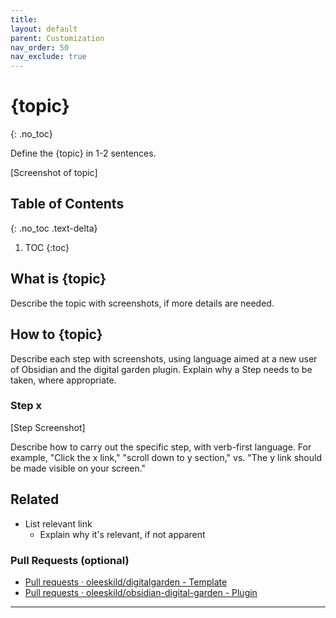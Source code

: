 ```yaml
---
title:
layout: default
parent: Customization
nav_order: 50
nav_exclude: true
---
```


# {topic}
{: .no_toc}

Define the {topic} in 1-2 sentences.

[Screenshot of topic]

## Table of Contents
{: .no_toc .text-delta}
1. TOC
{:toc}


## What is {topic} 
Describe the topic with screenshots, if more details are needed. 

## How to {topic} 
Describe each step with screenshots, using language aimed at a new user of Obsidian and the digital garden plugin. Explain why a Step needs to be taken, where appropriate. 

### Step x 
[Step Screenshot]

Describe how to carry out the specific step, with verb-first language. For example, "Click the x link," "scroll down to y section," vs. "The y link should be made visible on your screen."  

## Related 
- List relevant link
	- Explain why it's relevant, if not apparent

### Pull Requests (optional)
- [Pull requests · oleeskild/digitalgarden  - Template](https://github.com/oleeskild/digitalgarden/pulls)
- [Pull requests · oleeskild/obsidian-digital-garden - Plugin](https://github.com/oleeskild/obsidian-digital-garden/pulls)

---
